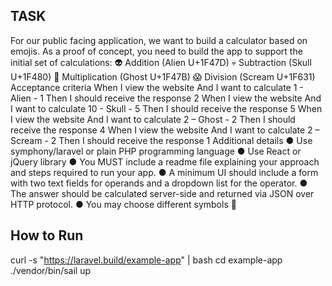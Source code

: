 ## TASK
For our public facing application, we want to build a calculator based on emojis. As a proof
of concept, you need to build the app to support the initial set of calculations:
👽 Addition (Alien U+1F47D)
💀 Subtraction (Skull U+1F480)
👻 Multiplication (Ghost U+1F47B)
😱 Division (Scream U+1F631)
Acceptance criteria
When I view the website
And I want to calculate 1 - Alien - 1
Then I should receive the response 2
When I view the website
And I want to calculate 10 - Skull - 5
Then I should receive the response 5
When I view the website
And I want to calculate 2 – Ghost - 2
Then I should receive the response 4
When I view the website
And I want to calculate 2 – Scream - 2
Then I should receive the response 1
Additional details
● Use symphony/laravel or plain PHP programming language
● Use React or jQuery library
● You MUST include a readme file explaining your approach and steps required to run
your app.
● A minimum UI should include a form with two text fields for operands and a dropdown
list for the operator.
● The answer should be calculated server-side and returned via JSON over HTTP protocol.
● You may choose different symbols 

## How to Run

curl -s "https://laravel.build/example-app" | bash
cd example-app
./vendor/bin/sail up